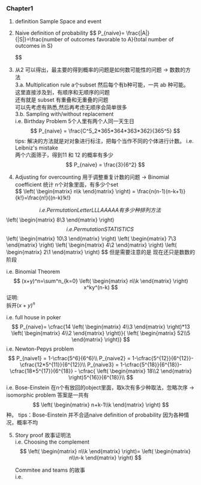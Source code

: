 <!--
 * @Author: Liu Weilong
 * @Date: 2021-02-07 14:09:32
 * @LastEditors: Liu Weilong
 * @LastEditTime: 2021-02-08 10:53:48
 * @FilePath: /3rd-test-learning/35. introduction_to_probability/chapter1/doc/doc.md
 * @Description: 
-->
### Chapter1 
1. definition
   Sample Space and event
2. Naive definition of probability
   $$
    P_{naive}= \frac{|A|}{|S|}=\frac{number of outcomes favorable to A}{total number of outcomes in S}

   $$
3. 从2 可以得出，最主要的得到概率的问题是如何数可能性的问题 -> 数数的方法\
3.a. Multiplication rule a个subset 然后每个有b种可能，一共 ab 种可能。\
这里直接涉及到，有顺序和无顺序的问题\
还有就是 subset 有重叠和无重叠的问题\
可以先考虑有熟悉,然后再考虑无顺序会简单很多\
3.b. Sampling with/without replacement\
i.e. Birthday Problem  5个人里有两个人同一天生日\
$$
    P_{naive} = \frac{C^5_2*365*364*363*362}{365^5}
$$
tips: 解决的方法就是对对象进行标注，把每个当作不同的个体进行计数。
i.e. Leibniz's mistake\
两个六面筛子，得到11 和 12 的概率有多少\
$$
    P_{naive} = \frac{3}{6^2}
$$

4. Adjusting for overcounting  用于调整重复计数的问题 -> Binomial coefficient 统计 n个对象里面，有多少个set\
$$
\left(
    \begin{matrix}
        n\\k
    \end{matrix}
    \right) = \frac{n(n-1)(n-k+1)}{k!}=\frac{n!}{(n-k)!k!}

$$
i.e. Permutation Letter LLLAAAAA 有多少种排列方法\
$$
    \left(
        \begin{matrix}
            8\\3
        \end{matrix}
        \right)    
$$
i.e. Permutation STATISTICS\
$$
    \left(
        \begin{matrix}
            10\\3
        \end{matrix}
        \right)
         \left(
        \begin{matrix}
            7\\3
        \end{matrix}
        \right)
         \left(
        \begin{matrix}
            4\\2
        \end{matrix}
        \right)
         \left(
        \begin{matrix}
            2\\1
        \end{matrix}
        \right)
$$
但是需要注意的是 现在还只是数数的阶段

i.e. Binomial Theorem\
$$
    (x+y)^n=\sum^n_{k=0}         
    \left(
        \begin{matrix}
            n\\k
        \end{matrix}
        \right) x^ky^(n-k)
$$
证明:\
拆开$(x+y)^n$

i.e. full house in poker \
$$
    P_{naive}= \cfrac{14        \left(
        \begin{matrix}
            4\\3
        \end{matrix}
        \right)*13        
        \left(
        \begin{matrix}
            4\\2
        \end{matrix}
        \right)}{    
        \left(
        \begin{matrix}
            52\\5
        \end{matrix}
        \right)}
$$
i.e. Newton-Pepys problem\
$$
    P_{naive1} = 1-\cfrac{5^6}{6^6}\\
    P_{naive2} = 1-\cfrac{5^{12}}{6^{12}}-\cfrac{12*5^{11}}{6^{12}}\\
    P_{naive3} = 1-\cfrac{5^{18}}{6^{18}}-\cfrac{18*5^{17}}{6^{18}} - \cfrac{  \left(
        \begin{matrix}
            18\\2
        \end{matrix}
        \right)5^{16}}{6^{18}}\\
$$
i.e. Bose-Einstein 在n个有放回的object里面，取k次有多少种取法，忽略次序 -> isomorphic problem
答案是一共有
$$
\left(
        \begin{matrix}
            n+k-1\\k
        \end{matrix}
        \right)
$$
种。
tips：Bose-Einstein 并不合适naive definition of probability 因为各种情况，概率不均

5. Story proof 故事证明法\
   i.e. Choosing the complement
   $$
   \left(
        \begin{matrix}
            n\\k
        \end{matrix}
        \right)=
   \left(
        \begin{matrix}
            n\\n-k
        \end{matrix}
        \right)
   $$

   Commitee and teams 的故事\
    i.e. 

